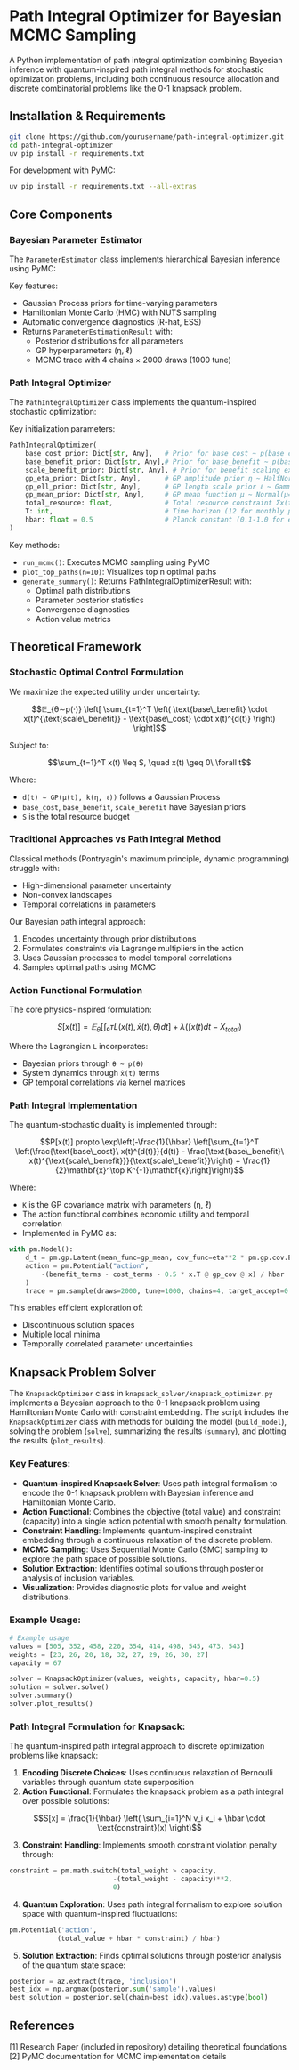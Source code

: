 # Path Integral Optimizer for Bayesian MCMC Sampling

A Python implementation of path integral optimization combining Bayesian inference with quantum-inspired path integral methods for stochastic optimization problems, including both continuous resource allocation and discrete combinatorial problems like the 0-1 knapsack problem.

## Installation & Requirements

```bash
git clone https://github.com/yourusername/path-integral-optimizer.git
cd path-integral-optimizer
uv pip install -r requirements.txt
```

For development with PyMC:
```bash
uv pip install -r requirements.txt --all-extras
```

## Core Components

### Bayesian Parameter Estimator

The `ParameterEstimator` class implements hierarchical Bayesian inference using PyMC:

Key features:
- Gaussian Process priors for time-varying parameters
- Hamiltonian Monte Carlo (HMC) with NUTS sampling
- Automatic convergence diagnostics (R-hat, ESS)
- Returns `ParameterEstimationResult` with:
  - Posterior distributions for all parameters
  - GP hyperparameters (η, ℓ) 
  - MCMC trace with 4 chains × 2000 draws (1000 tune)

### Path Integral Optimizer

The `PathIntegralOptimizer` class implements the quantum-inspired stochastic optimization:

Key initialization parameters:
```python
PathIntegralOptimizer(
    base_cost_prior: Dict[str, Any],   # Prior for base_cost ~ p(base_cost)
    base_benefit_prior: Dict[str, Any],# Prior for base_benefit ~ p(base_benefit) 
    scale_benefit_prior: Dict[str, Any], # Prior for benefit scaling exponent
    gp_eta_prior: Dict[str, Any],      # GP amplitude prior η ~ HalfNormal(σ=1)
    gp_ell_prior: Dict[str, Any],      # GP length scale prior ℓ ~ Gamma(α=2, β=1)
    gp_mean_prior: Dict[str, Any],     # GP mean function μ ~ Normal(μ=1, σ=0.5)
    total_resource: float,             # Total resource constraint Σx(t) ≤ S
    T: int,                            # Time horizon (12 for monthly planning)
    hbar: float = 0.5                  # Planck constant (0.1-1.0 for exploration)
)
```

Key methods:
- `run_mcmc()`: Executes MCMC sampling using PyMC
- `plot_top_paths(n=10)`: Visualizes top n optimal paths
- `generate_summary()`: Returns PathIntegralOptimizerResult with:
  - Optimal path distributions
  - Parameter posterior statistics
  - Convergence diagnostics
  - Action value metrics

## Theoretical Framework

### Stochastic Optimal Control Formulation
We maximize the expected utility under uncertainty:

```math
𝔼_{θ∼p(⋅)} \left[ \sum_{t=1}^T \left( \text{base\_benefit} \cdot x(t)^{\text{scale\_benefit}} - \text{base\_cost} \cdot x(t)^{d(t)} \right) \right]
```

Subject to:
```math
\sum_{t=1}^T x(t) \leq S, \quad x(t) \geq 0\ \forall t
```

Where:
- `d(t) ∼ GP(μ(t), k(η, ℓ))` follows a Gaussian Process
- `base_cost`, `base_benefit`, `scale_benefit` have Bayesian priors
- `S` is the total resource budget

### Traditional Approaches vs Path Integral Method
Classical methods (Pontryagin's maximum principle, dynamic programming) struggle with:
- High-dimensional parameter uncertainty
- Non-convex landscapes
- Temporal correlations in parameters

Our Bayesian path integral approach:
1. Encodes uncertainty through prior distributions
2. Formulates constraints via Lagrange multipliers in the action
3. Uses Gaussian processes to model temporal correlations
4. Samples optimal paths using MCMC

### Action Functional Formulation
The core physics-inspired formulation:

```math
S[x(t)] = 𝔼_θ[∫₀ᴛ L(x(t), ẋ(t), θ) dt] + λ(∫x(t)dt - X_{total})
```

Where the Lagrangian `L` incorporates:
- Bayesian priors through `θ ~ p(θ)`
- System dynamics through `ẋ(t)` terms
- GP temporal correlations via kernel matrices

### Path Integral Implementation
The quantum-stochastic duality is implemented through:

```math
P[x(t)] propto \exp\left(-\frac{1}{\hbar} \left[\sum_{t=1}^T \left(\frac{\text{base\_cost}\ x(t)^{d(t)}}{d(t)} - \frac{\text{base\_benefit}\ x(t)^{\text{scale\_benefit}}}{\text{scale\_benefit}}\right) + \frac{1}{2}\mathbf{x}^\top K^{-1}\mathbf{x}\right]\right)
```

Where:
- `K` is the GP covariance matrix with parameters (η, ℓ)
- The action functional combines economic utility and temporal correlation
- Implemented in PyMC as:

```python
with pm.Model():
    d_t = pm.gp.Latent(mean_func=gp_mean, cov_func=eta**2 * pm.gp.cov.ExpQuad(1, ell))
    action = pm.Potential("action", 
        -(benefit_terms - cost_terms - 0.5 * x.T @ gp_cov @ x) / hbar
    )
    trace = pm.sample(draws=2000, tune=1000, chains=4, target_accept=0.95)
```

This enables efficient exploration of:
- Discontinuous solution spaces
- Multiple local minima
- Temporally correlated parameter uncertainties

## Knapsack Problem Solver

The `KnapsackOptimizer` class in `knapsack_solver/knapsack_optimizer.py` implements a Bayesian approach to the 0-1 knapsack problem using Hamiltonian Monte Carlo with constraint embedding. The script includes the `KnapsackOptimizer` class with methods for building the model (`build_model`), solving the problem (`solve`), summarizing the results (`summary`), and plotting the results (`plot_results`).

### Key Features:
- **Quantum-inspired Knapsack Solver**: Uses path integral formalism to encode the 0-1 knapsack problem with Bayesian inference and Hamiltonian Monte Carlo.
- **Action Functional**: Combines the objective (total value) and constraint (capacity) into a single action potential with smooth penalty formulation.
- **Constraint Handling**: Implements quantum-inspired constraint embedding through a continuous relaxation of the discrete problem.
- **MCMC Sampling**: Uses Sequential Monte Carlo (SMC) sampling to explore the path space of possible solutions.
- **Solution Extraction**: Identifies optimal solutions through posterior analysis of inclusion variables.
- **Visualization**: Provides diagnostic plots for value and weight distributions.

### Example Usage:
```python
# Example usage
values = [505, 352, 458, 220, 354, 414, 498, 545, 473, 543]
weights = [23, 26, 20, 18, 32, 27, 29, 26, 30, 27]
capacity = 67

solver = KnapsackOptimizer(values, weights, capacity, hbar=0.5)
solution = solver.solve()
solver.summary()
solver.plot_results()
```

### Path Integral Formulation for Knapsack:
The quantum-inspired path integral approach to discrete optimization problems like knapsack:

1. **Encoding Discrete Choices**: Uses continuous relaxation of Bernoulli variables through quantum state superposition
2. **Action Functional**: Formulates the knapsack problem as a path integral over possible solutions:
   
```math
S[x] = \frac{1}{\hbar} \left( \sum_{i=1}^N v_i x_i + \hbar \cdot \text{constraint}(x) \right)
```

3. **Constraint Handling**: Implements smooth constraint violation penalty through:
```python
constraint = pm.math.switch(total_weight > capacity,
                          -(total_weight - capacity)**2,
                          0)
```

4. **Quantum Exploration**: Uses path integral formalism to explore solution space with quantum-inspired fluctuations:
```python
pm.Potential('action', 
            (total_value + hbar * constraint) / hbar)
```

5. **Solution Extraction**: Finds optimal solutions through posterior analysis of the quantum state space:
```python
posterior = az.extract(trace, 'inclusion')
best_idx = np.argmax(posterior.sum('sample').values)
best_solution = posterior.sel(chain=best_idx).values.astype(bool)
```

## References

[1] Research Paper (included in repository) detailing theoretical foundations
[2] PyMC documentation for MCMC implementation details
